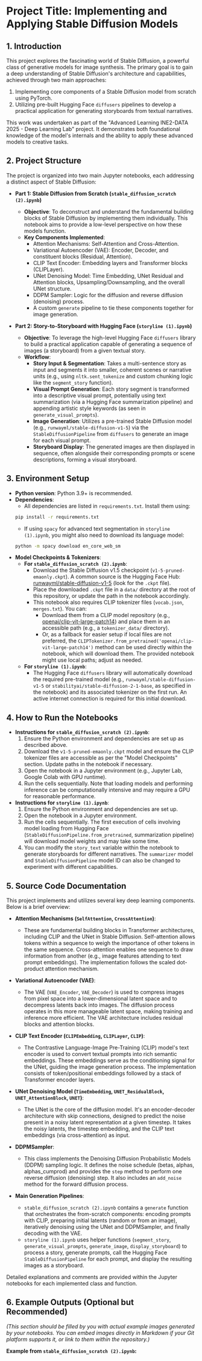 # Project Title: Implementing and Applying Stable Diffusion Models

## 1. Introduction
This project explores the fascinating world of Stable Diffusion, a powerful class of generative models for image synthesis. The primary goal is to gain a deep understanding of Stable Diffusion's architecture and capabilities, achieved through two main approaches:
1.  Implementing core components of a Stable Diffusion model from scratch using PyTorch.
2.  Utilizing pre-built Hugging Face `diffusers` pipelines to develop a practical application for generating storyboards from textual narratives.

This work was undertaken as part of the "Advanced Learning INE2-DATA 2025 - Deep Learning Lab" project. It demonstrates both foundational knowledge of the model's internals and the ability to apply these advanced models to creative tasks.

## 2. Project Structure
The project is organized into two main Jupyter notebooks, each addressing a distinct aspect of Stable Diffusion:

* **Part 1: Stable Diffusion from Scratch (`stable_diffusion_scratch (2).ipynb`)**
    * **Objective**: To deconstruct and understand the fundamental building blocks of Stable Diffusion by implementing them individually. This notebook aims to provide a low-level perspective on how these models function.
    * **Key Components Implemented**:
        * Attention Mechanisms: Self-Attention and Cross-Attention.
        * Variational Autoencoder (VAE): Encoder, Decoder, and constituent blocks (Residual, Attention).
        * CLIP Text Encoder: Embedding layers and Transformer blocks (CLIPLayer).
        * UNet Denoising Model: Time Embedding, UNet Residual and Attention blocks, Upsampling/Downsampling, and the overall UNet structure.
        * DDPM Sampler: Logic for the diffusion and reverse diffusion (denoising) process.
        * A custom `generate` pipeline to tie these components together for image generation.

* **Part 2: Story-to-Storyboard with Hugging Face (`storyline (1).ipynb`)**
    * **Objective**: To leverage the high-level Hugging Face `diffusers` library to build a practical application capable of generating a sequence of images (a storyboard) from a given textual story.
    * **Workflow**:
        * **Story Input & Segmentation**: Takes a multi-sentence story as input and segments it into smaller, coherent scenes or narrative units (e.g., using `nltk.sent_tokenize` and custom chunking logic like the `segment_story` function).
        * **Visual Prompt Generation**: Each story segment is transformed into a descriptive visual prompt, potentially using text summarization (via a Hugging Face summarization pipeline) and appending artistic style keywords (as seen in `generate_visual_prompts`).
        * **Image Generation**: Utilizes a pre-trained Stable Diffusion model (e.g., `runwayml/stable-diffusion-v1-5`) via the `StableDiffusionPipeline` from `diffusers` to generate an image for each visual prompt.
        * **Storyboard Display**: The generated images are then displayed in sequence, often alongside their corresponding prompts or scene descriptions, forming a visual storyboard.

## 3. Environment Setup
* **Python version**: Python 3.9+ is recommended.
* **Dependencies**:
    * All dependencies are listed in `requirements.txt`. Install them using:
    ```bash
    pip install -r requirements.txt
    ```
    * If using `spacy` for advanced text segmentation in `storyline (1).ipynb`, you might also need to download its language model:
    ```bash
    python -m spacy download en_core_web_sm
    ```
* **Model Checkpoints & Tokenizers**:
    * **For `stable_diffusion_scratch (2).ipynb`**:
        * Download the Stable Diffusion v1.5 checkpoint (`v1-5-pruned-emaonly.ckpt`). A common source is the Hugging Face Hub: [runwayml/stable-diffusion-v1-5](https://huggingface.co/runwayml/stable-diffusion-v1-5/tree/main) (look for the `.ckpt` file).
        * Place the downloaded `.ckpt` file in a `data/` directory at the root of this repository, or update the path in the notebook accordingly.
        * This notebook also requires CLIP tokenizer files (`vocab.json`, `merges.txt`). You can:
            * Download them from a CLIP model repository (e.g., [openai/clip-vit-large-patch14](https://huggingface.co/openai/clip-vit-large-patch14/tree/main)) and place them in an accessible path (e.g., a `tokenizer_data/` directory).
            * Or, as a fallback for easier setup if local files are not preferred, the `CLIPTokenizer.from_pretrained('openai/clip-vit-large-patch14')` method can be used directly within the notebook, which will download them. The provided notebook might use local paths; adjust as needed.
    * **For `storyline (1).ipynb`**:
        * The Hugging Face `diffusers` library will automatically download the required pre-trained model (e.g., `runwayml/stable-diffusion-v1-5` or `stabilityai/stable-diffusion-2-1-base`, as specified in the notebook) and its associated tokenizer on the first run. An active internet connection is required for this initial download.

## 4. How to Run the Notebooks
* **Instructions for `stable_diffusion_scratch (2).ipynb`**:
    1.  Ensure the Python environment and dependencies are set up as described above.
    2.  Download the `v1-5-pruned-emaonly.ckpt` model and ensure the CLIP tokenizer files are accessible as per the "Model Checkpoints" section. Update paths in the notebook if necessary.
    3.  Open the notebook in a Jupyter environment (e.g., Jupyter Lab, Google Colab with GPU runtime).
    4.  Run the cells sequentially. Note that loading models and performing inference can be computationally intensive and may require a GPU for reasonable performance.
* **Instructions for `storyline (1).ipynb`**:
    1.  Ensure the Python environment and dependencies are set up.
    2.  Open the notebook in a Jupyter environment.
    3.  Run the cells sequentially. The first execution of cells involving model loading from Hugging Face (`StableDiffusionPipeline.from_pretrained`, summarization pipeline) will download model weights and may take some time.
    4.  You can modify the `story_text` variable within the notebook to generate storyboards for different narratives. The `summarizer` model and `StableDiffusionPipeline` model ID can also be changed to experiment with different capabilities.

## 5. Source Code Documentation

This project implements and utilizes several key deep learning components. Below is a brief overview:

* **Attention Mechanisms (`SelfAttention`, `CrossAttention`)**:
    * These are fundamental building blocks in Transformer architectures, including CLIP and the UNet in Stable Diffusion. Self-attention allows tokens within a sequence to weigh the importance of other tokens in the same sequence. Cross-attention enables one sequence to draw information from another (e.g., image features attending to text prompt embeddings). The implementation follows the scaled dot-product attention mechanism.

* **Variational Autoencoder (VAE)**:
    * The VAE (`VAE_Encoder`, `VAE_Decoder`) is used to compress images from pixel space into a lower-dimensional latent space and to decompress latents back into images. The diffusion process operates in this more manageable latent space, making training and inference more efficient. The VAE architecture includes residual blocks and attention blocks.

* **CLIP Text Encoder (`CLIPEmbedding`, `CLIPLayer`, `CLIP`)**:
    * The Contrastive Language-Image Pre-Training (CLIP) model's text encoder is used to convert textual prompts into rich semantic embeddings. These embeddings serve as the conditioning signal for the UNet, guiding the image generation process. The implementation consists of token/positional embeddings followed by a stack of Transformer encoder layers.

* **UNet Denoising Model (`TimeEmbedding`, `UNET_ResidualBlock`, `UNET_AttentionBlock`, `UNET`)**:
    * The UNet is the core of the diffusion model. It's an encoder-decoder architecture with skip connections, designed to predict the noise present in a noisy latent representation at a given timestep. It takes the noisy latents, the timestep embedding, and the CLIP text embeddings (via cross-attention) as input.

* **DDPMSampler**:
    * This class implements the Denoising Diffusion Probabilistic Models (DDPM) sampling logic. It defines the noise schedule (betas, alphas, alphas_cumprod) and provides the `step` method to perform one reverse diffusion (denoising) step. It also includes an `add_noise` method for the forward diffusion process.

* **Main Generation Pipelines**:
    * `stable_diffusion_scratch (2).ipynb` contains a `generate` function that orchestrates the from-scratch components: encoding prompts with CLIP, preparing initial latents (random or from an image), iteratively denoising using the UNet and DDPMSampler, and finally decoding with the VAE.
    * `storyline (1).ipynb` uses helper functions (`segment_story`, `generate_visual_prompts`, `generate_image`, `display_storyboard`) to process a story, generate prompts, call the Hugging Face `StableDiffusionPipeline` for each prompt, and display the resulting images as a storyboard.

Detailed explanations and comments are provided within the Jupyter notebooks for each implemented class and function.

## 6. Example Outputs (Optional but Recommended)

*(This section should be filled by you with actual example images generated by your notebooks. You can embed images directly in Markdown if your Git platform supports it, or link to them within the repository.)*

**Example from `stable_diffusion_scratch (2).ipynb`:**
